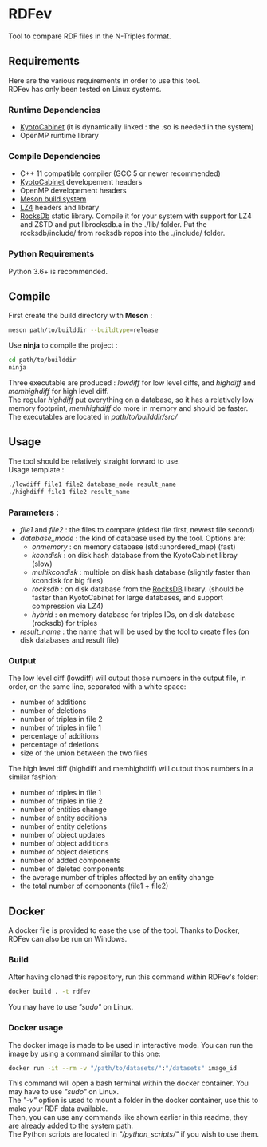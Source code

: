 # RDFev

Tool to compare RDF files in the N-Triples format.  

## Requirements

Here are the various requirements in order to use this tool.   
RDFev has only been tested on Linux systems.

### Runtime Dependencies
* [KyotoCabinet](https://fallabs.com/kyotocabinet) (it is dynamically linked : the .so is needed in the system)
* OpenMP runtime library

### Compile Dependencies
* C++ 11 compatible compiler (GCC 5 or newer recommended)
* [KyotoCabinet](https://fallabs.com/kyotocabinet) developement headers
* OpenMP developement headers
* [Meson build system](https://mesonbuild.com/)
* [LZ4](https://lz4.github.io/lz4/) headers and library
* [RocksDb](https://rocksdb.org/) static library. Compile it for your system with support for LZ4 and ZSTD and put librocksdb.a in the ./lib/ folder. Put the rocksdb/include/ from rocksdb repos into the ./include/ folder.

### Python Requirements
Python 3.6+ is recommended.  

## Compile

First create the build directory with **Meson** :
```bash
meson path/to/builddir --buildtype=release
```
Use **ninja** to compile the project :
```bash
cd path/to/builddir
ninja
```
Three executable are produced : *lowdiff* for low level diffs, and *highdiff* and *memhighdiff* for high level diff.  
The regular *highdiff* put everything on a database, so it has a relatively low memory footprint, *memhighdiff* do more in memory and should be faster.
The executables are located in *path/to/builddir/src/*

## Usage

The tool should be relatively straight forward to use.  
Usage template :

```bash
./lowdiff file1 file2 database_mode result_name
./highdiff file1 file2 result_name
```
### Parameters :
* *file1* and *file2* : the files to compare (oldest file first, newest file second)
* *database_mode* : the kind of database used by the tool. Options are:
    * *onmemory* : on memory database (std::unordered_map) (fast)
    * *kcondisk* : on disk hash database from the KyotoCabinet libray (slow)
    * *multikcondisk* : multiple on disk hash database (slightly faster than kcondisk for big files)
    * *rocksdb* : on disk database from the [RocksDB](https://rocksdb.org/) library. (should be faster than KyotoCabinet for large databases, and support compression via LZ4)
    * *hybrid* : on memory database for triples IDs, on disk database (rocksdb) for triples
* *result_name* : the name that will be used by the tool to create files (on disk databases and result file) 

### Output

The low level diff (lowdiff) will output those numbers in the output file, in order, on the same line, separated with a white space:
* number of additions
* number of deletions
* number of triples in file 2
* number of triples in file 1
* percentage of additions
* percentage of deletions
* size of the union between the two files

The high level diff (highdiff and memhighdiff) will output thos numbers in a similar fashion:
* number of triples in file 1
* number of triples in file 2
* number of entities change
* number of entity additions
* number of entity deletions
* number of object updates
* number of object additions
* number of object deletions
* number of added components
* number of deleted components
* the average number of triples affected by an entity change
* the total number of components (file1 + file2)

## Docker

A docker file is provided to ease the use of the tool. Thanks to Docker, RDFev can also be run on Windows.  

### Build
After having cloned this repository, run this command within RDFev's folder:  
```bash
docker build . -t rdfev
```
You may have to use *"sudo"* on Linux.

### Docker usage

The docker image is made to be used in interactive mode.
You can run the image by using a command similar to this one:
```bash
docker run -it --rm -v "/path/to/datasets/":"/datasets" image_id
```
This command will open a bash terminal within the docker container. You may have to use *"sudo"* on Linux.  
The *"-v"* option is used to mount a folder in the docker container, use this to make your RDF data available.  
Then, you can use any commands like shown earlier in this readme, they are already added to the system path.  
The Python scripts are located in *"/python_scripts/"* if you wish to use them.